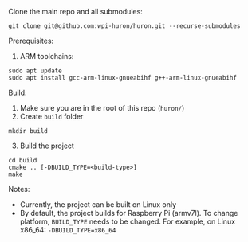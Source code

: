 Clone the main repo and all submodules: 
```
git clone git@github.com:wpi-huron/huron.git --recurse-submodules
```

Prerequisites:

1. ARM toolchains:
```
sudo apt update
sudo apt install gcc-arm-linux-gnueabihf g++-arm-linux-gnueabihf
```

Build:

1. Make sure you are in the root of this repo (`huron/`)
2. Create `build` folder
```
mkdir build
```
3. Build the project
```
cd build
cmake .. [-DBUILD_TYPE=<build-type>]
make
```

Notes: 

- Currently, the project can be built on Linux only
- By default, the project builds for Raspberry Pi (armv7l). To change platform,
`BUILD_TYPE` needs to be changed. For example, on Linux x86_64: `-DBUILD_TYPE=x86_64`

